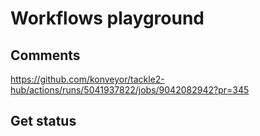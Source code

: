 # Workflows playground

## Comments

https://github.com/konveyor/tackle2-hub/actions/runs/5041937822/jobs/9042082942?pr=345

## Get status


